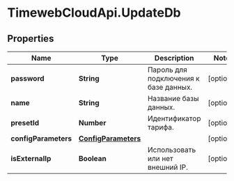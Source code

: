 # TimewebCloudApi.UpdateDb

## Properties

Name | Type | Description | Notes
------------ | ------------- | ------------- | -------------
**password** | **String** | Пароль для подключения к базе данных. | [optional] 
**name** | **String** | Название базы данных. | [optional] 
**presetId** | **Number** | Идентификатор тарифа. | [optional] 
**configParameters** | [**ConfigParameters**](ConfigParameters.md) |  | [optional] 
**isExternalIp** | **Boolean** | Использовать или нет внешний IP. | [optional] 


